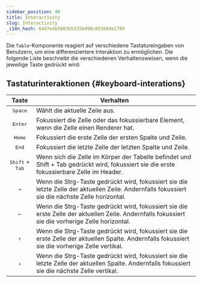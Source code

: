```yaml
---
sidebar_position: 40
title: Interactivity
slug: Interactivity
_i18n_hash: 64d7e4b5603b5335b498c05566de1784
---
```

Die `Table`-Komponente reagiert auf verschiedene Tastatureingaben von Benutzern, um eine differenziertere Interaktion zu ermöglichen. Die folgende Liste beschreibt die verschiedenen Verhaltensweisen, wenn die jeweilige Taste gedrückt wird:

## Tastaturinteraktionen {#keyboard-interations}

|Taste|Verhalten|
|:-:|-|
|<kbd>Space</kbd>|Wählt die aktuelle Zeile aus.|
|<kbd>Enter</kbd>|Fokussiert die Zelle oder das fokussierbare Element, wenn die Zelle einen Renderer hat.|
|<kbd>Home</kbd>|Fokussiert die erste Zelle der ersten Spalte und Zeile.|
|<kbd>End</kbd>|Fokussiert die letzte Zelle der letzten Spalte und Zeile.|
|<kbd>Shift</kbd> + <kbd>Tab</kbd>|Wenn sich die Zelle im Körper der Tabelle befindet und Shift + Tab gedrückt wird, fokussiert sie die erste fokussierbare Zelle im Header.|
|<kbd>&#8594;</kbd>|Wenn die Strg-Taste gedrückt wird, fokussiert sie die letzte Zelle der aktuellen Zeile. Andernfalls fokussiert sie die nächste Zelle horizontal.|
|<kbd>&#8592;</kbd>|Wenn die Strg-Taste gedrückt wird, fokussiert sie die erste Zelle der aktuellen Zeile. Andernfalls fokussiert sie die vorherige Zelle horizontal.|
|<kbd>&#8593;</kbd>|Wenn die Strg-Taste gedrückt wird, fokussiert sie die erste Zelle der aktuellen Spalte. Andernfalls fokussiert sie die vorherige Zelle vertikal.|
|<kbd>&#8595;</kbd>|Wenn die Strg-Taste gedrückt wird, fokussiert sie die letzte Zelle der aktuellen Spalte. Andernfalls fokussiert sie die nächste Zelle vertikal.|
